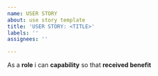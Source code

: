 ```yaml
---
name: USER STORY
about: use story template
title: 'USER STORY: <TITLE>'
labels: ''
assignees: ''

---
```


As a **role** i can **capability** so that **received benefit**
